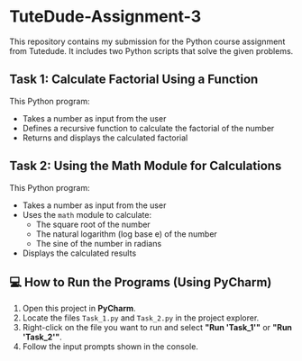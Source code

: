 # TuteDude-Assignment-3
This repository contains my submission for the Python course assignment from Tutedude. It includes two Python scripts that solve the given problems.

## Task 1: Calculate Factorial Using a Function

This Python program:
- Takes a number as input from the user
- Defines a recursive function to calculate the factorial of the number
- Returns and displays the calculated factorial

## Task 2: Using the Math Module for Calculations

This Python program:
- Takes a number as input from the user
- Uses the `math` module to calculate:
  - The square root of the number
  - The natural logarithm (log base e) of the number
  - The sine of the number in radians
- Displays the calculated results


## 💻 How to Run the Programs (Using PyCharm)

1. Open this project in **PyCharm**.
2. Locate the files `Task_1.py` and `Task_2.py` in the project explorer.
3. Right-click on the file you want to run and select **"Run 'Task_1'"** or **"Run 'Task_2'"**.
4. Follow the input prompts shown in the console.
